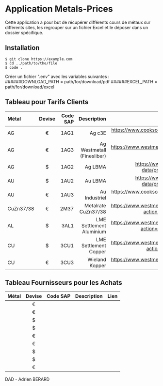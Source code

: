 # Application Metals-Prices

Cette application a pour but de récupérer différents cours de métaux sur différents sites, les regrouper sur un fichier Excel et le déposer dans un dossier spécifique.

## Installation
```
$ git clone https://example.com
$ cd ../path/to/the/file
$ code .

```
Créer un fichier ".env" avec les variables suivantes : 
    ######DOWNLOAD_PATH = path/for/download/pdf 
    ######EXCEL_PATH = path/for/download/excel

## Tableau pour Tarifs Clients

| Métal | Devise | Code SAP | Description | Lien |
|:--------------|:-------------:|--------------:|--------------:|--------------:|
| AG | € | 1AG1 | Ag c3E | https://www.cookson-clal.com/cours/cours.jsp?table=fins&datearch= |
| AG | € | 1AG3 | Ag Westmetall (Finesliber) | https://www.westmetall.com/en/markdaten.php?action=table&field=Ag |
| AG | $ | 1AG2 | Ag LBMA | https://www.lbma.org.uk/prices-and-data/precious-metal-prices#/table |
| AU | $ | 1AU2 | Au LBMA | https://www.lbma.org.uk/prices-and-data/precious-metal-prices#/table|
| AU | € | 1AU3 | Au Industriel | https://www.cookson-clal.com/cours/cours.jsp?table=fins&datearch=|
| CuZn37/38 | € | 2M37 | Metalrate CuZn37/38 | https://www.westmetall.com/en/markdaten.php?action=table&field=MB_MS_63_37 |
| AL | $ | 3AL1 | LME Settlement Aluminium | https://www.westmetall.com/en/markdaten.php?action=average&field=LME_AI_cash |
| CU | $ | 3CU1 | LME Settlement Copper | https://www.westmetall.com/en/markdaten.php?action=table&field=LME_Cu_cash |
| CU | € | 3CU3 | Wieland Kopper | https://www.westmetall.com/en/markdaten.php?action=table&field=WI_Cu |

## Tableau Fournisseurs pour les Achats

| Métal | Devise | Code SAP | Description | Lien |
|:--------------|:-------------:|--------------:|--------------:|--------------:|
|  | € |  |  |  |
|  | € |  |  |  |
|  | $ |  |  |  |
|  | $ |  |  |  |
|  | € |  |  |  |
|  | € |  |  |  |
|  | $ |  |  |  |
|  | $ |  |  |  |
|  | € |  |  |  |

DAD - Adrien BERARD
